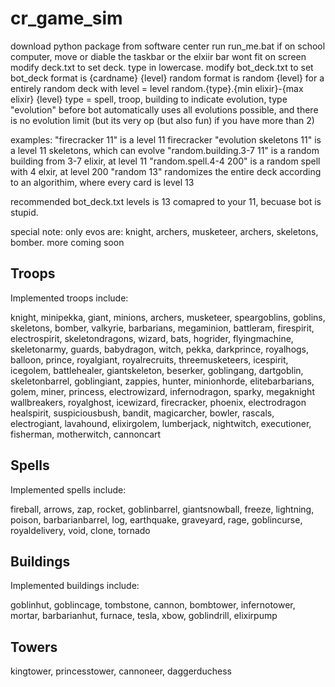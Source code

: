 # cr_game_sim
download python package from software center
run run_me.bat
if on school computer, move or diable the taskbar or the elxiir bar wont fit on screen
modify deck.txt to set deck. type in lowercase.
modify bot_deck.txt to set bot_deck
format is 
{cardname} {level}
random format is
random {level} for a entirely random deck with level = level
random.{type}.{min elixir}-{max elixir} {level}
type = spell, troop, building
to indicate evolution, type "evolution" before
bot automatically uses all evolutions possible, and there is no evolution limit (but its very op (but also fun) if you have more than 2)

examples:
"firecracker 11" is a level 11 firecracker
"evolution skeletons 11" is a level 11 skeletons, which can evolve
"random.building.3-7 11" is a random building from 3-7 elixir, at level 11
"random.spell.4-4 200" is a random spell with 4 elxir, at level 200
"random 13" randomizes the entire deck according to an algorithim, where every card is level 13

recommended bot_deck.txt levels is 13 comapred to your 11, becuase bot is stupid.

special note:
only evos are:
knight, archers, musketeer, archers, skeletons, bomber.
more coming soon

## Troops
Implemented troops include:

knight, minipekka, giant, minions, archers, musketeer, 
speargoblins, goblins, 
skeletons, bomber, valkyrie, 
barbarians, megaminion, battleram, 
firespirit, electrospirit, skeletondragons, wizard, 
bats, hogrider, flyingmachine, 
skeletonarmy, guards, babydragon, witch, pekka, 
darkprince, royalhogs, balloon, prince, royalgiant, royalrecruits, threemusketeers, 
icespirit, icegolem, battlehealer, giantskeleton, 
beserker, goblingang, dartgoblin, skeletonbarrel, goblingiant, 
zappies, hunter, minionhorde, elitebarbarians, golem, 
miner, princess, electrowizard, infernodragon, sparky, megaknight
wallbreakers, royalghost, icewizard, firecracker, phoenix, electrodragon
healspirit, suspiciousbush, bandit, magicarcher, bowler, rascals, electrogiant, lavahound,
elixirgolem, lumberjack, nightwitch, executioner,
fisherman, motherwitch, cannoncart
## Spells
Implemented spells include:

fireball, arrows, 
zap, rocket, 
goblinbarrel, 
giantsnowball, freeze, lightning, 
poison, barbarianbarrel,
log,
earthquake, graveyard,
rage, goblincurse, royaldelivery,
void, clone, tornado
## Buildings
Implemented buildings include:

goblinhut, goblincage, 
tombstone, 
cannon, 
bombtower, infernotower, 
mortar, 
barbarianhut, 
furnace, tesla, xbow,
goblindrill,
elixirpump
## Towers
kingtower, princesstower, cannoneer, daggerduchess